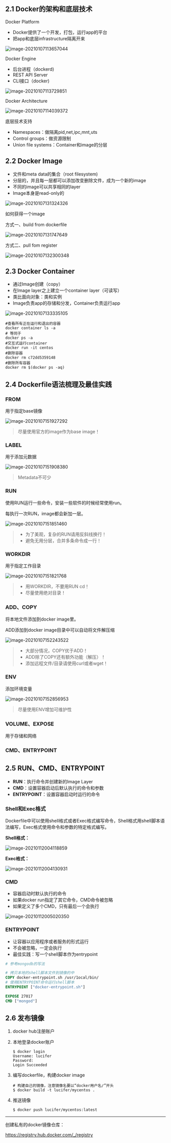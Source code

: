 ## 2.1 Docker的架构和底层技术

Docker Platform

* Docker提供了一个开发，打包，运行app的平台
* 把app和底层infrastructure隔离开来

![image-20210107113657044](https://s3.ax1x.com/2021/01/07/se1PpQ.png)

Docker Engine

* 后台进程（dockerd)
* REST API Server
* CLI接口（docker)

![image-20210107113729851](https://s3.ax1x.com/2021/01/07/se1ilj.png)

Docker Architecture

![image-20210107114039372](https://s3.ax1x.com/2021/01/07/se1F6s.png)

底层技术支持

* Namespaces：做隔离pid,net,ipc,mnt,uts
* Control groups：做资源限制
* Union file systems：Container和image的分层

## 2.2 Docker Image

* 文件和meta data的集合（root filesystem)
* 分层的，并且每一层都可以添加改变删除文件，成为一个新的image
* 不同的image可以共享相同的layer
* Image本身是read-only的

![image-20210107131324326](https://s3.ax1x.com/2021/01/07/se1kXn.png)

如何获得一个image

方式一、build from dockerfile

![image-20210107131747649](https://s3.ax1x.com/2021/01/07/se1V00.png)

方式二、pull fom register

![image-20210107132300348](https://s3.ax1x.com/2021/01/07/se1hcj.png)

## 2.3 Docker Container

* 通过Image创建（copy）
* 在lmage layer之上建立一个container layer（可读写）
* 类比面向对象：类和实例
* Image负责app的存储和分发，Container负责运行app

![image-20210107133335105](https://s3.ax1x.com/2021/01/07/se8kd0.png)

  ```shell
  #查看所有正在运行和退出的容器
  docker container ls -a
  # 等同于
  docker ps -a
  #交互式运行container
  docker run -it centos
  #删除容器
  docker rm c72dd5359148
  #删除所有容器
  docker rm $(docker ps -aq)
  ```
## 2.4 Dockerfile语法梳理及最佳实践

### FROM

用于指定base镜像

![image-20210107151927292](https://s3.ax1x.com/2021/01/07/sefi8S.png)

> 尽量使用官方的image作为base image！

### LABEL

用于添加元数据

![image-20210107151908380](https://s3.ax1x.com/2021/01/07/sefFgg.png)

> Metadata不可少

### RUN

使用RUN运行一些命令，安装一些软件的时候经常使用run。

每执行一次RUN，image都会新加一层。

![image-20210107151851460](https://s3.ax1x.com/2021/01/07/sefEuj.png)

> * 为了美观，复杂的RUN请用反斜线换行！
> * 避免无用分层，合并多条命令成一行！

### WORKDIR

用于指定工作目录

![image-20210107151821768](https://s3.ax1x.com/2021/01/07/sefnU0.png)

> * 用WORKDIR，不要用RUN cd！
> * 尽量使用绝对目录！

### ADD、COPY

将本地文件添加到docker image里。

ADD添加到docker image目录中可以自动将文件解压缩

![image-20210107152243522](https://s3.ax1x.com/2021/01/07/sehH6e.png)

> * 大部分情况，COPY优于ADD！
> *  ADD除了COPY还有额外功能（解压）！
> * 添加远程文件/目录请使用curl或者wget！

### ENV

添加环境变量

![image-20210107152856953](https://s3.ax1x.com/2021/01/07/se4ehV.png)

> 尽量使用ENV增加可维护性

### VOLUME、EXPOSE

用于存储和网络

### CMD、ENTRYPOINT

## 2.5 RUN、CMD、ENTRYPOINT

* **RUN**：执行命令并创建新的Image Layer
* **CMD**：设置容器启动后默认执行的命令和参数
* **ENTRYPOINT**：设置容器启动时运行的命令

### Shell和Exec格式

Dockerfile中可以使用shell格式或者Exec格式编写命令，Shell格式用shell脚本语法编写，Exec格式使用命令和参数的特定格式编写。

**Shell格式：**

![image-20210112004118859](https://s3.ax1x.com/2021/01/12/sGaQtP.png)

**Exec格式：**

![image-20210112004130931](https://s3.ax1x.com/2021/01/12/sGa3p8.png)

### CMD

* 容器启动时默认执行的命令
* 如果docker run指定了其它命令，CMD命令被忽略
* 如果定义了多个CMD，只有最后一个会执行

![image-20210112005020350](https://s3.ax1x.com/2021/01/12/sGatmj.png)

### ENTRYPOINT

* 让容器以应用程序或者服务的形式运行
* 不会被忽略，一定会执行
* 最佳实践：写一个shell脚本作为entrypoint

```dockerfile
# 参考mongodb的写法

# 拷贝本地的shell脚本文件到镜像的中
COPY docker-entrypoint.sh /usr/1ocal/bin/ 
# 使用ENTRYPOINT命令运行shell脚本
ENTRYPOINT ["docker-entrypoint.sh"] 

EXPOSE 27017 
CMD ["mongod"]
```

## 2.6 发布镜像

1. docker hub注册账户

2. 本地登录docker账户

   ```shell
   $ docker login
   Username: lucifer
   Password:
   Login Succeeded
   ```

3. 编写dockerfile，构建docker image

   ```shell
   # 构建自己的镜像，注意镜像名要以“docker用户名/”开头
   $ docker build -t lucifer/mycentos .
   ```

4. 推送镜像

   ```shell
   $ docker push lucifer/mycentos:latest
   ```

---

创建私有的docker镜像仓库：

https://registry.hub.docker.com/_/registry

